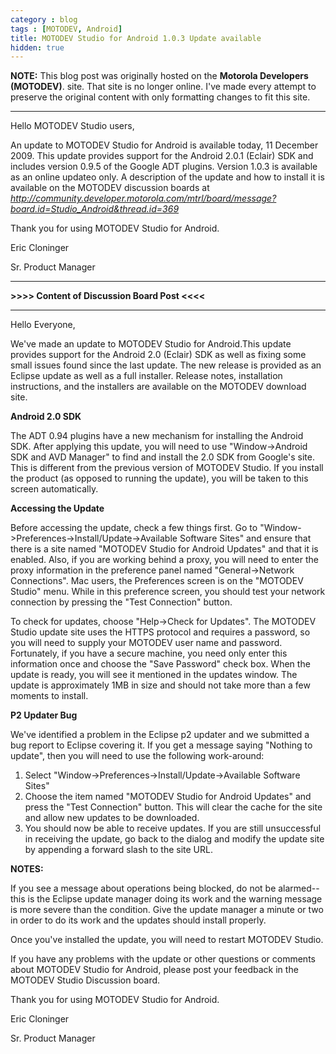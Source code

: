 ```yaml
---
category : blog
tags : [MOTODEV, Android]
title: MOTODEV Studio for Android 1.0.3 Update available
hidden: true
---
```

**NOTE:** This blog post was originally hosted on the **Motorola Developers (MOTODEV)**. site. That site is no longer online. I've made every attempt to preserve the original content with only formatting changes to fit this site.

---

Hello MOTODEV Studio users,

An update to MOTODEV Studio for Android is available today, 11 December
2009. This update provides support for the Android 2.0.1 (Eclair) SDK
and includes version 0.9.5 of the Google ADT plugins. Version 1.0.3 is
available as an online updateo only. A description of the update and how
to install it is available on the MOTODEV discussion boards at
*http://community.developer.motorola.com/mtrl/board/message?board.id=Studio_Android&thread.id=369*

Thank you for using MOTODEV Studio for Android.

Eric Cloninger

Sr. Product Manager

------------------------------------------------------------------------

**&gt;&gt;&gt;&gt; Content of Discussion Board Post &lt;&lt;&lt;&lt;**

------------------------------------------------------------------------

Hello Everyone,

We've made an update to MOTODEV Studio for Android.This update provides
support for the Android 2.0 (Eclair) SDK as well as fixing some small
issues found since the last update. The new release is provided as an
Eclipse update as well as a full installer. Release notes, installation
instructions, and the installers are available on the MOTODEV download
site.

**Android 2.0 SDK**

The ADT 0.94 plugins have a new mechanism for installing the Android
SDK. After applying this update, you will need to use
"Window-&gt;Android SDK and AVD Manager" to find and install the 2.0 SDK
from Google's site. This is different from the previous version of
MOTODEV Studio. If you install the product (as opposed to running the
update), you will be taken to this screen automatically.

**Accessing the Update**

Before accessing the update, check a few things first. Go to
"Window-&gt;Preferences-&gt;Install/Update-&gt;Available Software Sites"
and ensure that there is a site named "MOTODEV Studio for Android
Updates" and that it is enabled. Also, if you are working behind a
proxy, you will need to enter the proxy information in the preference
panel named "General-&gt;Network Connections". Mac users, the
Preferences screen is on the "MOTODEV Studio" menu. While in this
preference screen, you should test your network connection by pressing
the "Test Connection" button.

To check for updates, choose "Help-&gt;Check for Updates". The MOTODEV
Studio update site uses the HTTPS protocol and requires a password, so
you will need to supply your MOTODEV user name and password.
Fortunately, if you have a secure machine, you need only enter this
information once and choose the "Save Password" check box. When the
update is ready, you will see it mentioned in the updates window. The
update is approximately 1MB in size and should not take more than a few
moments to install.

**P2 Updater Bug**

We've identified a problem in the Eclipse p2 updater and we submitted a
bug report to Eclipse covering it. If you get a message saying "Nothing
to update", then you will need to use the following work-around:

1.  Select "Window-&gt;Preferences-&gt;Install/Update-&gt;Available
    Software Sites"
2.  Choose the item named "MOTODEV Studio for Android Updates" and press
    the "Test Connection" button. This will clear the cache for the site
    and allow new updates to be downloaded.
3.  You should now be able to receive updates. If you are still
    unsuccessful in receiving the update, go back to the dialog and
    modify the update site by appending a forward slash to the site URL.

**NOTES:**

If you see a message about operations being blocked, do not be
alarmed--this is the Eclipse update manager doing its work and the
warning message is more severe than the condition. Give the update
manager a minute or two in order to do its work and the updates should
install properly.

Once you've installed the update, you will need to restart MOTODEV
Studio.

If you have any problems with the update or other questions or comments
about MOTODEV Studio for Android, please post your feedback in the
MOTODEV Studio Discussion board.

Thank you for using MOTODEV Studio for Android.

Eric Cloninger

Sr. Product Manager
